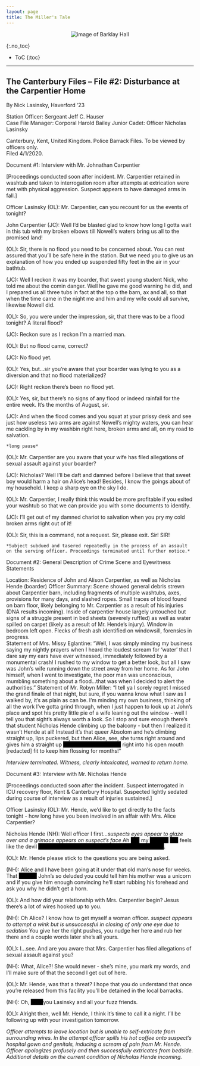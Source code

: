 ```yaml
---
layout: page
title: The Miller's Tale
---
```

<p align="center">
  <img src="https://github.com/HCDigitalScholarship/HaverTales-BrynMarvels/raw/master/new_hall.png" alt="image of Barklay Hall"/>
</p>
{:.no_toc}

* ToC
{:toc}

---

## The Canterbury Files – File #2: Disturbance at the Carpentier Home 
By Nick Lasinsky, Haverford ‘23

Station Officer: Sergeant Jeff C. Hauser  
Case File Manager: Corporal Harold Bailey 
Junior Cadet: Officer Nicholas Lasinsky  

Canterbury, Kent, United Kingdom. Police Barrack Files. To be viewed by officers only.  
Filed 4/1/2020.  

Document #1: Interview with Mr. Johnathan Carpentier 
 
[Proceedings conducted soon after incident. Mr. Carpentier retained in washtub and taken to interrogation room after attempts at extrication were met with physical aggression. Suspect appears to have damaged arms in fall.] 
 
Officer Lasinsky (OL): Mr. Carpentier, can you recount for us the events of tonight? 
 
John Carpentier (JC): Well I’d be blasted glad to know how long I gotta wait in this tub with my broken elbows till Nowell’s waters bring us all to the promised land! 
 
(OL): Sir, there is no flood you need to be concerned about. You can rest assured that you’ll be safe here in the station. But we need you to give us an explanation of how you ended up suspended fifty feet in the air in your bathtub.  
 
(JC): Well I reckon it was my boarder, that sweet young student Nick, who told me about the comin danger. Well he gave me good warning he did, and I prepared us all three tubs in fact at the top o the barn, ax and all, so that when the time came in the night me and him and my wife could all survive, likewise Nowell did. 
 
(OL): So, you were under the impression, sir, that there was to be a flood tonight? A literal flood? 
 
(JC): Reckon sure as I reckon I’m a married man. 
 
(OL): But no flood came, correct? 
 
(JC): No flood yet.  
 
(OL): Yes, but...sir you’re aware that your boarder was lying to you as a diversion and that no flood materialized? 
 
(JC): Right reckon there’s been no flood yet. 
 
(OL): Yes, sir, but there’s no signs of any flood or indeed rainfall for the entire week. It’s the months of August, sir. 
 
(JC): And when the flood comes and you squat at your prissy desk and see just how useless two arms are against Nowell’s mighty waters, you can hear me cackling by in my washbin right here, broken arms and all, on my road to salvation.  
 
`*long pause*` 
 
(OL): Mr. Carpentier are you aware that your wife has filed allegations of sexual assault against your boarder? 
 
(JC): Nicholas? Well I’ll be daft and damned before I believe that that sweet boy would harm a hair on Alice’s head! Besides, I know the goings about of my household. I keep a sharp eye on the sky I do.  
 
(OL): Mr. Carpentier, I really think this would be more profitable if you exited your washtub so that we can provide you with some documents to identify. 
 
(JC): I’ll get out of my damned chariot to salvation when you pry my cold broken arms right out of it! 
 
(OL): Sir, this is a command, not a request. Sir, please exit. Sir! SIR! 
 
`*Subject subdued and tasered repeatedly in the process of an assault on the serving officer. Proceedings terminated until further notice.*`


Document #2: General Description of Crime Scene and Eyewitness Statements 
 
Location: Residence of John and Alison Carpentier, as well as Nicholas Hende (boarder) 
Officer Summary: Scene showed general debris strewn about Carpentier barn, including fragments of multiple washtubs, axes, provisions for many days, and slashed ropes. Small traces of blood found on barn floor, likely belonging to Mr. Carpentier as a result of his injuries (DNA results incoming). Inside of carpentier house largely untouched but signs of a struggle present in bed sheets (severely ruffled) as well as water spilled on carpet (likely as a result of Mr. Hende’s injury). Window in bedroom left open. Flecks of fresh ash identified on windowsill, forensics in progress.  
Statement of Mrs. Missy Eglantine: “Well, I was simply minding my business saying my nightly prayers when I heard the loudest scream for ‘water’ that I dare say my ears have ever witnessed, immediately followed by a monumental crash! I rushed to my window to get a better look, but all I saw was John’s wife running down the street away from her home. As for John himself, when I went to investigate, the poor man was unconscious, mumbling something about a flood...that was when I decided to alert the authorities.” 
Statement of Mr. Robyn Miller: “I tell ya I sorely regret I missed the grand finale of that night, but sure, if you wanna know what I saw as I walked by, it’s as plain as can be. I’m minding my own business, thinking of all the work I’ve gotta grind through, when I just happen to look up at John’s place and spot his pretty little pie of a wife leaning out the window - well I tell you that sight’s always worth a look. So I stop and sure enough there’s that student Nicholas Hende climbing up the balcony - but then I realized it wasn’t Hende at all! Instead it’s that queer Absolom and he’s climbing straight up, lips puckered, but then Alice, see, she turns right around and gives him a straight up <span style="background-color:#000000; color:#000000;">faceful of hairy wet ass</span> right into his open​	 mouth [redacted] fit to keep him flossing for months!”​	 
 
*Interview terminated. Witness, clearly intoxicated, warned to return home.* 
 
 
Document #3: Interview with Mr. Nicholas Hende 
 
[Proceedings conducted soon after the incident. Suspect interrogated in ICU recovery floor, Kent & Canterbury Hospital. Suspected lightly sedated during course of interview as a result of injuries sustained.] 

Officer Lasinsky (OL): Mr. Hende, we’d like to get directly to the facts tonight - how long have you been involved in an affair with Mrs. Alice Carpentier? 

Nicholas Hende (NH): Well officer I first…*suspects eyes appear to glaze over and a grimace appears on suspect’s face* Ah <span style="background-color:#000000; color:#000000;">shit</span> my <span style="background-color:#000000; color:#000000;">fucking</span> <span style="background-color:#000000; color:#000000;">ass</span> feels like the devil <span style="background-color:#000000; color:#000000;">decided to shove his burning hot dick right inside it</span>.  
 
(OL): Mr. Hende please stick to the questions you are being asked.  
 
(NH): Alice and I have been going at it under that old man’s nose for weeks. That <span style="background-color:#000000; color:#000000;">pisspot</span> John’s so deluded you could tell him his mother was a unicorn and if you give him enough convincing he’ll start rubbing his forehead and ask you why he didn’t get a horn.  
 
(OL): And how did your relationship with Mrs. Carpentier begin? 
Jesus there’s a lot of wires hooked up to you.  
 
(NH): Oh Alice? I know how to get myself a woman officer. *suspect appears to attempt a wink but is unsuccessful in closing of only one eye due to sedation* You give her the right pushes, you nudge her here and rub her there and a couple words later she’s all yours.  
 
(OL): I...see. And are you aware that Mrs. Carpentier has filed allegations of sexual assault against you?  
 
(NH): What, Alice?! She would never - she’s mine, you mark my words, and I’ll make sure of that the second I get out of here.  
 
(OL): Mr. Hende, was that a threat? I hope that you do understand that once you’re released from this facility you’ll be detained in the local barracks. 
 
(NH): Oh,  <span style="background-color:#000000; color:#000000;">        fuck          </span> you Lasinsky and all your fuzz friends. 
 
(OL): Alright then, well Mr. Hende, I think it’s time to call it a night. I’ll be following up with your investigation tomorrow.  
 
*Officer attempts to leave location but is unable to self-extricate from surrounding wires. In the attempt officer spills his hot coffee onto suspect’s hospital gown and genitals, inducing a scream of pain from Mr. Hende. Officer apologizes profusely and then successfully extricates from bedside. Additional details on the current condition of Nicholas Hende incoming.*

